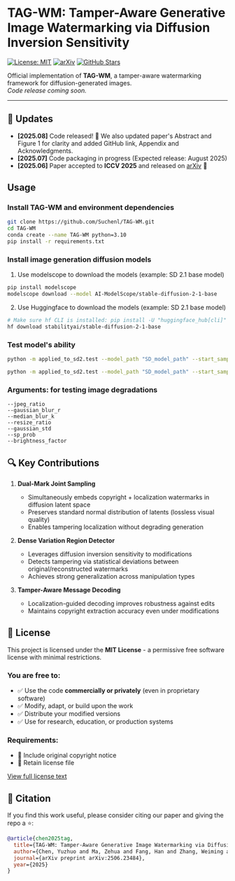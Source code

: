 # TAG-WM: Tamper-Aware Generative Image Watermarking via Diffusion Inversion Sensitivity

[![License: MIT](https://img.shields.io/badge/License-MIT-yellow.svg)](LICENSE)
[![arXiv](https://img.shields.io/badge/arXiv-2506.23484-b31b1b.svg)](https://arxiv.org/pdf/2506.23484)
[![GitHub Stars](https://img.shields.io/github/stars/Suchenl/TAG-WM?style=social)](https://github.com/Suchenl/TAG-WM)

Official implementation of **TAG-WM**, a tamper-aware watermarking framework for diffusion-generated images.  
*Code release coming soon.*

---

## 🚀 Updates
- **[2025.08]** Code released! 🎉 We also updated paper's Abstract and Figure 1 for clarity and added GitHub link, Appendix and Acknowledgments.
- **[2025.07]** Code packaging in progress (Expected release: August 2025)
- **[2025.06]** Paper accepted to **ICCV 2025** and released on [arXiv](https://arxiv.org/pdf/2506.23484) 🎉

## Usage
### Install TAG-WM and environment dependencies
```bash
git clone https://github.com/Suchenl/TAG-WM.git
cd TAG-WM
conda create --name TAG-WM python=3.10
pip install -r requirements.txt
```
### Install image generation diffusion models
1. Use modelscope to download the models (example: SD 2.1 base model)
```bash
pip install modelscope
modelscope download --model AI-ModelScope/stable-diffusion-2-1-base
```

2. Use Huggingface to download the models (example: SD 2.1 base model)
```bash
# Make sure hf CLI is installed: pip install -U "huggingface_hub[cli]"
hf download stabilityai/stable-diffusion-2-1-base
```

### Test model's ability
```bash
python -m applied_to_sd2.test --model_path "SD_model_path" --start_sample_idx 0 --num 1000 --random_crop_ratio 0.3 --return_tamper_loc True --calc_wm_use_tamper_loc True

python -m applied_to_sd2.test --model_path "SD_model_path" --start_sample_idx 0 --num 1000 --logo_putting_num 2 --logo_ratio 0.5 --return_tamper_loc True --calc_wm_use_tamper_loc True
```

### Arguments: for testing image degradations
    --jpeg_ratio
    --gaussian_blur_r
    --median_blur_k
    --resize_ratio
    --gaussian_std
    --sp_prob
    --brightness_factor

## 🔍 Key Contributions
1. **Dual-Mark Joint Sampling**  
   - Simultaneously embeds copyright + localization watermarks in diffusion latent space  
   - Preserves standard normal distribution of latents (lossless visual quality)  
   - Enables tampering localization without degrading generation  

2. **Dense Variation Region Detector**  
   - Leverages diffusion inversion sensitivity to modifications  
   - Detects tampering via statistical deviations between original/reconstructed watermarks  
   - Achieves strong generalization across manipulation types  

3. **Tamper-Aware Message Decoding**  
   - Localization-guided decoding improves robustness against edits  
   - Maintains copyright extraction accuracy even under modifications  

## 📜 License
This project is licensed under the **MIT License** - a permissive free software license with minimal restrictions.  

### You are free to:
- ✅ Use the code **commercially or privately** (even in proprietary software)  
- ✅ Modify, adapt, or build upon the work  
- ✅ Distribute your modified versions  
- ✅ Use for research, education, or production systems  

### Requirements:
- 📝 Include original copyright notice  
- 📜 Retain license file  

[View full license text](LICENSE)

## 📄 Citation
If you find this work useful, please consider citing our paper and giving the repo a ⭐:
```bibtex
@article{chen2025tag,
  title={TAG-WM: Tamper-Aware Generative Image Watermarking via Diffusion Inversion Sensitivity}, 
  author={Chen, Yuzhuo and Ma, Zehua and Fang, Han and Zhang, Weiming and Yu, Nenghai},
  journal={arXiv preprint arXiv:2506.23484},
  year={2025}
}
